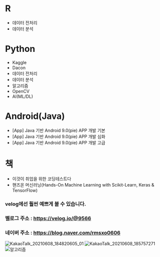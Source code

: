 # R 
 * 데이터 전처리
 * 데이터 분석

# Python
 * Kaggle
 * Dacon
 * 데이터 전처리
 * 데이터 분석
 * 알고리즘
 * OpenCV
 * AI(ML/DL)
 
# Android(Java)
 * [App] Java 기반 Android 9.0(pie) APP 개발 기본
 * [App] Java 기반 Android 9.0(pie) APP 개발 심화
 * [App] Java 기반 Android 9.0(pie) APP 개발 고급

# 책
 * 이것이 취업을 위한 코딩테스트다
 * 핸즈온 머신러닝(Hands-On Machine Learning with Scikit-Learn, Keras & TensorFlow)


### velog에선 훨씬 예쁘게 볼 수 있습니다.
### 벨로그 주소 : https://velog.io/@9566 
### 네이버 주소 : https://blog.naver.com/rmsxo0606

![KakaoTalk_20210608_184820605_01](https://user-images.githubusercontent.com/74644453/121495428-93a2aa80-ca14-11eb-91fd-6ce25b77d369.jpg)
![KakaoTalk_20210608_185757271](https://user-images.githubusercontent.com/74644453/121495452-97363180-ca14-11eb-8947-e40814f240ab.jpg)
![알고리즘](https://user-images.githubusercontent.com/74644453/121697705-46076a00-cb08-11eb-986f-5a28aa6b1513.jpg)
